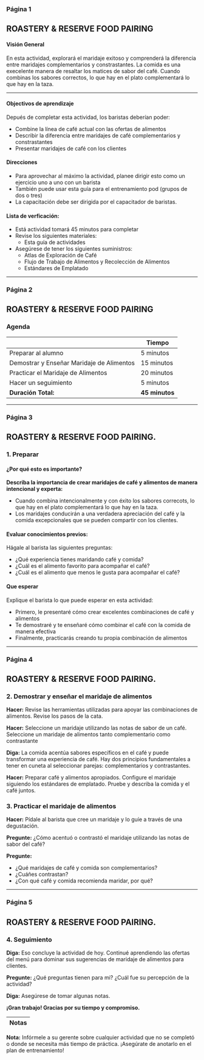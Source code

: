 ### Página 1

## ROASTERY & RESERVE FOOD PAIRING

#### Visión General
En esta actividad, explorará el maridaje exitoso y comprenderá la diferencia entre maridajes complementarios y constrastantes. La comida es una execelente manera de resaltar los matices de sabor del café. Cuando combinas los sabores correctos, lo que hay en el plato complementará lo que hay en la taza.

---

#### Objectivos de aprendizaje

Depués de completar esta actividad, los baristas deberían poder:

- Combine la línea de café actual con las ofertas de alimentos
- Describir la diferencia entre maridajes de café complementarios y constrastantes
- Presentar maridajes de café con los clientes

<!-- TODO: Chechar con "un" barista en lugar de "el" en otras páginas -->
#### Direcciones

- Para aprovechar al máximo la actividad, planee dirigir esto como un ejercicio uno a uno con un barista
- También puede usar esta guía para el entrenamiento pod (grupos de dos o tres)
- La capacitación debe ser dirigida por el capacitador de baristas.

#### Lista de verficación:

- Está actividad tomará 45 minutos para completar
- Revise los siguientes materiales:
  - Esta guía de actividades
- Asegúrese de tener los siguientes suministros:
  - Atlas de Exploración de Café
  - Flujo de Trabajo de Alimentos y Recolección de Alimentos
  - Estándares de Emplatado
---
### Página 2

## ROASTERY & RESERVE FOOD PAIRING

### Agenda
<!-- TODO: Agenda va en uperCamelCase -->
|   | **Tiempo** |
| - | ---------- |
| Preparar al alumno | 5 minutos |
| Demostrar y Enseñar Maridaje de Alimentos | 15 minutos |
| Practicar el Maridaje de Alimentos | 20 minutos |
| Hacer un seguimiento | 5 minutos |
| **Duración Total:** | **45 minutos** |
---
### Página 3

## ROASTERY & RESERVE FOOD PAIRING.

### 1. Preparar
<!-- TODO: Agregar negritas a la frase "Describa la importancia" es todas las páginas -->
#### ¿Por qué esto es importante?
**Describa la importancia de crear maridajes de café y alimentos de manera intencional y experta:**
- Cuando combina intencionalmente y con éxito los sabores correcots, lo que hay en el plato complementará lo que hay en la taza.
- Los maridajes conducirán a una verdadera apreciación del café y la comida excepcionales que se pueden compartir con los clientes.

#### Evaluar conocimientos previos:
Hágale al barista las siguientes preguntas:
- ¿Qué experiencia tienes maridando café y comida?
- ¿Cuál es el alimento favorito para acompañar el café?
- ¿Cuál es el alimento que menos le gusta para acompañar el café?

#### Que esperar
Explique el barista lo que puede esperar en esta actividad:
- Primero, le presentaré cómo crear excelentes combinaciones de café y alimentos
- Te demostraré y te enseñaré cómo combinar el café con la comida de manera efectiva
- Finalmente, practicarás creando tu propia combinación de alimentos
---
### Página 4

## ROASTERY & RESERVE FOOD PAIRING.

### 2. Demostrar y enseñar el maridaje de alimentos
**Hacer:** Revise las herramientas utilizadas para apoyar las combinaciones de alimentos. Revise los pasos de la cata.

**Hacer:** Seleccione un maridaje utilizando las notas de sabor de un café. <br/>
Seleccione un maridaje de alimentos tanto complementario como contrastante

**Diga:** La comida acentúa sabores específicos en el café y puede transformar una experiencia de café. Hay dos principios fundamentales a tener en cuneta al seleccionar parejas: complementarios y contrastantes.

**Hacer:** Preparar café y alimentos apropiados. Configure el maridaje siguiendo los estándares de emplatado. Pruebe y describa la comida y el café juntos.

### 3. Practicar el maridaje de alimentos
**Hacer:** Pídale al barista que cree un maridaje y lo guíe a través de una degustación.

**Pregunte:** ¿Cómo acentuó o contrastó el maridaje utilizando las notas de sabor del café?

**Pregunte:**

- ¿Qué maridajes de café y comida son complementarios?
- ¿Cuáñes contrastan?
- ¿Con qué café y comida recomienda maridar, por qué?

---
### Página 5

## ROASTERY & RESERVE FOOD PAIRING.

### 4. Seguimiento

**Diga:** Eso concluye la actividad de hoy. Continué aprendiendo las ofertas del menú para dominar sus sugerencias de maridaje de alimentos para clientes.

**Pregunte:** ¿Qué preguntas tienen para mi? ¿Cuál fue su percepción de la actividad?

**Diga:** Asegúrese de tomar algunas notas.

**¡Gran trabajo! Gracias por su tiempo y compromiso.**

| **Notas** |
| - |

**Nota:** Infórmele a su gerente sobre cualquier actividad que no se completó o donde se necesita más tiempo de práctica. ¡Asegúrate de anotarlo en el plan de entrenamiento!